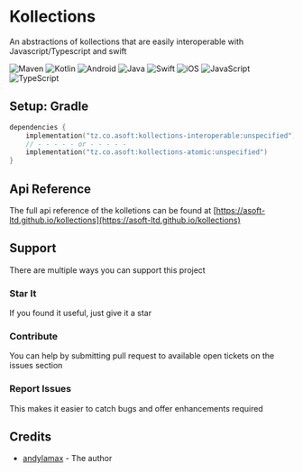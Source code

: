 # Kollections

An abstractions of kollections that are easily interoperable with Javascript/Typescript and swift

![Maven](https://img.shields.io/maven-central/v/tz.co.asoft/kollections/unspecified?style=for-the-badge)
![Kotlin](https://img.shields.io/badge/kotlin-multiplatform-blue?style=for-the-badge&logo=kotlin&logoColor=white)
![Android](https://img.shields.io/badge/Android-3DDC84?style=for-the-badge&logo=android&logoColor=white)
![Java](https://img.shields.io/badge/java-%23ED8B00.svg?style=for-the-badge&logo=&logoColor=white)
![Swift](https://img.shields.io/badge/swift-F54A2A?style=for-the-badge&logo=swift&logoColor=white)
![iOS](https://img.shields.io/badge/iOS-000000?style=for-the-badge&logo=ios&logoColor=white)
![JavaScript](https://img.shields.io/badge/javascript-%23323330.svg?style=for-the-badge&logo=javascript&logoColor=%23F7DF1E)
![TypeScript](https://img.shields.io/badge/typescript-%23007ACC.svg?style=for-the-badge&logo=typescript&logoColor=white)

## Setup: Gradle

```kotlin
dependencies {
    implementation("tz.co.asoft:kollections-interoperable:unspecified")
    // - - - - - or - - - - - 
    implementation("tz.co.asoft:kollections-atomic:unspecified")
}
```

[//]: # ([inject]&#40;../core/src/commonTest/kotlin/samples/CustomAssertionsTest.kt&#41;)

## Api Reference
The full api reference of the kolletions can be found at [https://asoft-ltd.github.io/kollections](https://asoft-ltd.github.io/kollections)


## Support

There are multiple ways you can support this project

### Star It

If you found it useful, just give it a star

### Contribute

You can help by submitting pull request to available open tickets on the issues section

### Report Issues

This makes it easier to catch bugs and offer enhancements required

## Credits

- [andylamax](https://github.com/andylamax) - The author